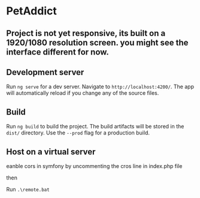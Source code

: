 # PetAddict

## Project is not yet responsive, its built on a 1920/1080 resolution screen. you might see the interface different for now.

## Development server

Run `ng serve` for a dev server. Navigate to `http://localhost:4200/`. The app will automatically reload if you change any of the source files.

## Build

Run `ng build` to build the project. The build artifacts will be stored in the `dist/` directory. Use the `--prod` flag for a production build.

## Host on a virtual server

eanble cors in symfony by uncommenting the cros line in index.php file

then

Run `.\remote.bat` 


